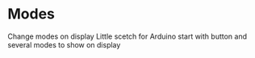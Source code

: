 # Modes
Change modes on display
Little scetch for Arduino start with button and several modes to show on display  
